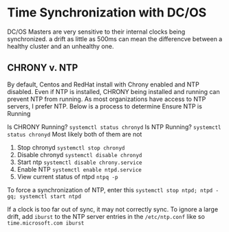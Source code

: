 # Time Synchronization with DC/OS

DC/OS Masters are very sensitive to their internal clocks being synchronized.  a drift as little as 500ms can mean the differencve between a healthy cluster and an unhealthy one.

## CHRONY v. NTP

By default, Centos and RedHat install with Chrony enabled and NTP disabled.  Even if NTP is installed, CHRONY being installed and running can prevent NTP from running.  As most organizations have access to NTP servers, I prefer NTP.  Below is a process to determine Ensure NTP is Running

Is CHRONY Running? `systemctl status chronyd`
Is NTP Running? `systemctl status chronyd`
Most likely both of them are not

1.  Stop chronyd `systemctl stop chronyd`
2.  Disable chronyd `systemctl disable chronyd`
3.  Start ntp `systemctl disable chrony.service`
4.  Enable NTP `systemctl enable ntpd.service`
5.  View current status of ntpd `ntpq -p`

To force a synchronization of NTP, enter this
`systemctl stop ntpd; ntpd -gq; systemctl start ntpd`

If a clock is too far out of sync, it may not correctly sync.  To ignore a large drift, add `iburst` to the NTP server entries in the `/etc/ntp.conf` like so `time.microsoft.com iburst` 

